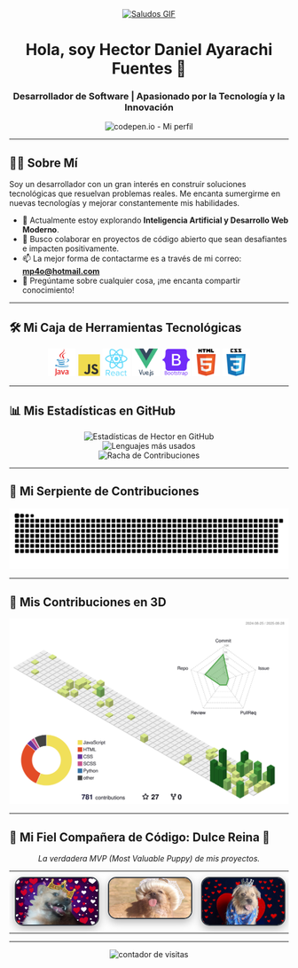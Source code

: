 <div id="header" align="center">
  <a href="https://github.com/HectorDanielAyarachiFuentes">
    <img src="https://media.giphy.com/media/M9gbBd9nbDrOTu1Mqx/giphy.gif" width="100" alt="Saludos GIF"/>
  </a>
  <h1>Hola, soy Hector Daniel Ayarachi Fuentes 👋</h1>
  <h3>Desarrollador de Software | Apasionado por la Tecnología y la Innovación</h3>
</div>

<div align="center">
  <!-- Sugerencia: reducir el número de columnas para una mejor legibilidad en diferentes pantallas -->
  <img src="[[https://github-profile-trophy.vercel.app/?username=HectorDanielAyarachiFuentes&theme=dracula&column=4](https://github.com/HectorDanielAyarachiFuentes/fotos-dulce/blob/main/e1b15720-ef71-45ec-a6f9-4228ff59fcb5.jpeg?raw=true)](https://codepen.io/HectorDanielAyarachiFuentes)" alt="codepen.io - Mi perfil"/>
</div>

---

## 👨‍💻 Sobre Mí

<p>
  Soy un desarrollador con un gran interés en construir soluciones tecnológicas que resuelvan problemas reales. Me encanta sumergirme en nuevas tecnologías y mejorar constantemente mis habilidades.
</p>

- 🌱 Actualmente estoy explorando **Inteligencia Artificial y Desarrollo Web Moderno**. <!-- ¡Recuerda completar esto con tus intereses actuales! -->
- 🚀 Busco colaborar en proyectos de código abierto que sean desafiantes e impacten positivamente.
- 📫 La mejor forma de contactarme es a través de mi correo: **mp4o@hotmail.com**
- 💬 Pregúntame sobre cualquier cosa, ¡me encanta compartir conocimiento!

---

## 🛠️ Mi Caja de Herramientas Tecnológicas

<p align="center">
  <a href="https://www.java.com" target="_blank" rel="noreferrer"><img src="https://raw.githubusercontent.com/devicons/devicon/master/icons/java/java-original-wordmark.svg" alt="java" width="50" height="50"/></a>
  <a href="https://developer.mozilla.org/en-US/docs/Web/JavaScript" target="_blank" rel="noreferrer"><img src="https://raw.githubusercontent.com/devicons/devicon/master/icons/javascript/javascript-original.svg" alt="javascript" width="40" height="40"/></a>
  <a href="https://reactjs.org/" target="_blank" rel="noreferrer"><img src="https://raw.githubusercontent.com/devicons/devicon/master/icons/react/react-original-wordmark.svg" alt="react" width="50" height="50"/></a>
  <a href="https://vuejs.org/" target="_blank" rel="noreferrer"><img src="https://raw.githubusercontent.com/devicons/devicon/master/icons/vuejs/vuejs-original-wordmark.svg" alt="vuejs" width="50" height="50"/></a>
  <a href="https://getbootstrap.com" target="_blank" rel="noreferrer"><img src="https://raw.githubusercontent.com/devicons/devicon/master/icons/bootstrap/bootstrap-plain-wordmark.svg" alt="bootstrap" width="50" height="50"/></a>
  <a href="https://www.w3.org/html/" target="_blank" rel="noreferrer"><img src="https://raw.githubusercontent.com/devicons/devicon/master/icons/html5/html5-original-wordmark.svg" alt="html5" width="50" height="50"/></a>
  <a href="https://www.w3schools.com/css/" target="_blank" rel="noreferrer"><img src="https://raw.githubusercontent.com/devicons/devicon/master/icons/css3/css3-original-wordmark.svg" alt="css3" width="50" height="50"/></a>
</p>

---

## 📊 Mis Estadísticas en GitHub

<div align="center">
  <img src="https://github-readme-stats.vercel.app/api?username=HectorDanielAyarachiFuentes&show_icons=true&theme=dark&include_all_commits=true&count_private=true" alt="Estadísticas de Hector en GitHub"/>
  <br/>
  <img src="https://github-readme-stats.vercel.app/api/top-langs/?username=HectorDanielAyarachiFuentes&layout=compact&langs_count=8&theme=dark" alt="Lenguajes más usados"/>
  <br/>
  <img src="https://github-readme-streak-stats.herokuapp.com/?user=HectorDanielAyarachiFuentes&theme=dark" alt="Racha de Contribuciones"/>
</div>

---

## 🐍 Mi Serpiente de Contribuciones

<div align="center">
  <!-- Asegúrate de que la acción de GitHub para generar esta imagen esté configurada y funcionando -->
  <!-- Ruta corregida para ser más robusta en entornos que no sean GitHub directamente -->
  <img src="https://raw.githubusercontent.com/HectorDanielAyarachiFuentes/HectorDanielAyarachiFuentes/output/github-contribution-grid-snake.svg" alt="Snake animation"/>
</div>

---

## 🧱 Mis Contribuciones en 3D

<div align="center">
  <!-- Asegúrate de que la acción de GitHub para generar esta imagen esté configurada y funcionando -->
  <img src="https://raw.githubusercontent.com/HectorDanielAyarachiFuentes/HectorDanielAyarachiFuentes/main/profile-3d-contrib/profile-green.svg" alt="Gráfico 3D de Contribuciones"/>
</div>

---

## 🐾 Mi Fiel Compañera de Código: Dulce Reina 🐾

<p align="center">
  <i>La verdadera MVP (Most Valuable Puppy) de mis proyectos.</i>
</p>

<table align="center" style="border: none; border-collapse: collapse;">
  <tr style="background-color: transparent;">
    <td align="center" valign="top" style="padding: 10px;">
      <!-- Asegúrate de que estas imágenes estén en tu repositorio principal -->
      <img src="Img\Dulce 3.jpg" alt="Dulce Reina" width="250" style="border-radius: 15px; border: 2px solid #30363d; box-shadow: 0 5px 15px rgba(0,0,0,0.3);"/>
    </td>
    <td align="center" valign="top" style="padding: 10px;">
      <img src="Img\Dulce 2.jpg" alt="Dulce Reina" width="250" style="border-radius: 15px; border: 2px solid #30363d; box-shadow: 0 5px 15px rgba(0,0,0,0.3);">
    </td>
    <td align="center" valign="top" style="padding: 10px;">
      <img src="Img\Dulce 1.jpg" alt="Dulce Reina" width="250" style="border-radius: 15px; border: 2px solid #30363d; box-shadow: 0 5px 15px rgba(0,0,0,0.3);"/>
    </td>
  </tr>
</table>

---

<div align="center">
  <img src="https://komarev.com/ghpvc/?username=HectorDanielAyarachiFuentes&label=Vistas%20del%20Perfil&color=0e75b6&style=flat" alt="contador de visitas"/>
</div>
